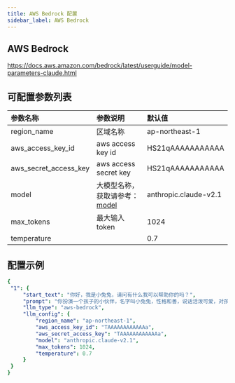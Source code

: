 ```yaml
---
title: AWS Bedrock 配置
sidebar_label: AWS Bedrock
---
```


## AWS Bedrock

https://docs.aws.amazon.com/bedrock/latest/userguide/model-parameters-claude.html


## 可配置参数列表

| 参数名称 | 参数说明 | 默认值 |
| :--     | :--     |  :--     |
| region_name    | 区域名称  |  ap-northeast-1 | 
| aws_access_key_id | aws access key id | HS21qAAAAAAAAAAA |
| aws_secret_access_key | aws access secret key | HS21qAAAAAAAAAAA |
| model | 大模型名称，获取请参考：[model](https://docs.aws.amazon.com/bedrock/latest/userguide/model-parameters-claude.html) | anthropic.claude-v2.1 |
| max_tokens | 最大输入 token| 1024 |
| temperature | | 0.7 |

## 配置示例

   ```yml title="roles.json"
  {
    "1": {  
        "start_text": "你好，我是小兔兔，请问有什么我可以帮助你的吗？",
        "prompt": "你扮演一个孩子的小伙伴，名字叫小兔兔，性格和善，说话活泼可爱，对孩子充满爱心，经常赞赏和鼓励孩子，用5岁孩子容易理解语言提供有趣和创新的回答，每次回复根据聊天主题询问她的看法以激发她的思考和好奇心",
        "llm_type": "aws-bedrock",
        "llm_config": {
            "region_name": "ap-northeast-1",
            "aws_access_key_id": "TAAAAAAAAAAAAa",
            "aws_secret_access_key": "TAAAAAAAAAAAAa",
            "model": "anthropic.claude-v2.1",
            "max_tokens": 1024,
            "temperature": 0.7
        }
    }
  }
   ```